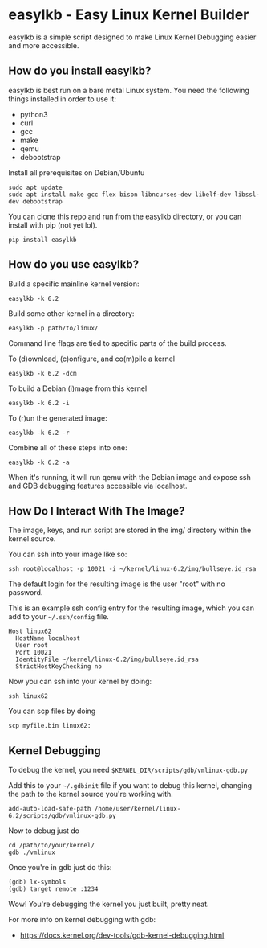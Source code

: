 # easylkb - Easy Linux Kernel Builder 

easylkb is a simple script designed to make Linux Kernel Debugging easier and more accessible.

## How do you install easylkb?

easylkb is best run on a bare metal Linux system. You need the following things installed in order to use it:

- python3
- curl
- gcc
- make
- qemu
- debootstrap

Install all prerequisites on Debian/Ubuntu

```
sudo apt update
sudo apt install make gcc flex bison libncurses-dev libelf-dev libssl-dev debootstrap
```

You can clone this repo and run from the easylkb directory, or you can install with pip (not yet lol). 

```
pip install easylkb
```

## How do you use easylkb?

Build a specific mainline kernel version:

```
easylkb -k 6.2
```

Build some other kernel in a directory:
```
easylkb -p path/to/linux/
```

Command line flags are tied to specific parts of the build process.

To (d)ownload, (c)onfigure, and co(m)pile a kernel
```
easylkb -k 6.2 -dcm
```

To build a Debian (i)mage from this kernel
```
easylkb -k 6.2 -i
```

To (r)un the generated image:
```
easylkb -k 6.2 -r
```

Combine all of these steps into one:
```
easylkb -k 6.2 -a
```

When it's running, it will run qemu with the Debian image and expose ssh and GDB debugging features accessible via localhost.

## How Do I Interact With The Image?

The image, keys, and run script are stored in the img/ directory within the kernel source.

You can ssh into your image like so:
```
ssh root@localhost -p 10021 -i ~/kernel/linux-6.2/img/bullseye.id_rsa
```

The default login for the resulting image is the user "root" with no password.

This is an example ssh config entry for the resulting image, which you can add to your `~/.ssh/config` file.
```
Host linux62
  HostName localhost
  User root
  Port 10021
  IdentityFile ~/kernel/linux-6.2/img/bullseye.id_rsa
  StrictHostKeyChecking no
```

Now you can ssh into your kernel by doing:
```
ssh linux62
```

You can scp files by doing
```
scp myfile.bin linux62:
```

## Kernel Debugging

To debug the kernel, you need `$KERNEL_DIR/scripts/gdb/vmlinux-gdb.py`

Add this to your `~/.gdbinit` file if you want to debug this kernel, changing the path to the kernel source you're working with.
```
add-auto-load-safe-path /home/user/kernel/linux-6.2/scripts/gdb/vmlinux-gdb.py
```

Now to debug just do
```
cd /path/to/your/kernel/
gdb ./vmlinux
```
Once you're in gdb just do this:
```
(gdb) lx-symbols
(gdb) target remote :1234
```
Wow! You're debugging the kernel you just built, pretty neat.

For more info on kernel debugging with gdb:
- https://docs.kernel.org/dev-tools/gdb-kernel-debugging.html

